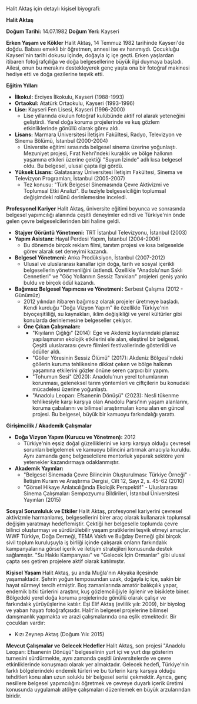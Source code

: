 Halit Aktaş için detaylı kişisel biyografi:

**Halit Aktaş**

**Doğum Tarihi:** 14.07.1982
**Doğum Yeri:** Kayseri

**Erken Yaşam ve Kökler**
Halit Aktaş, 14 Temmuz 1982 tarihinde Kayseri'de doğdu. Babası emekli bir öğretmen, annesi ise ev hanımıydı. Çocukluğu Kayseri'nin tarihi dokusu içinde, doğayla iç içe geçti. Erken yaşlardan itibaren fotoğrafçılığa ve doğa belgesellerine büyük ilgi duymaya başladı. Ailesi, onun bu merakını destekleyerek genç yaşta ona bir fotoğraf makinesi hediye etti ve doğa gezilerine teşvik etti.

**Eğitim Yılları**
*   **İlkokul:** Erciyes İlkokulu, Kayseri (1988-1993)
*   **Ortaokul:** Atatürk Ortaokulu, Kayseri (1993-1996)
*   **Lise:** Kayseri Fen Lisesi, Kayseri (1996-2000)
    *   Lise yıllarında okulun fotoğraf kulübünde aktif rol alarak yeteneğini geliştirdi. Yerel doğa koruma projelerinde ve kuş gözlem etkinliklerinde gönüllü olarak görev aldı.
*   **Lisans:** Marmara Üniversitesi İletişim Fakültesi, Radyo, Televizyon ve Sinema Bölümü, İstanbul (2000-2004)
    *   Üniversite eğitimi sırasında belgesel sinema üzerine yoğunlaştı. Mezuniyet projesi, Fırat Nehri'ndeki kuraklık ve bölge halkının yaşamına etkileri üzerine çektiği "Suyun İzinde" adlı kısa belgesel oldu. Bu belgesel, ulusal çapta ilgi gördü.
*   **Yüksek Lisans:** Galatasaray Üniversitesi İletişim Fakültesi, Sinema ve Televizyon Programları, İstanbul (2005-2007)
    *   Tez konusu: "Türk Belgesel Sinemasında Çevre Aktivizmi ve Toplumsal Etki Analizi". Bu teziyle belgeselciliğin toplumsal değişimdeki rolünü derinlemesine inceledi.

**Profesyonel Kariyer**
Halit Aktaş, üniversite eğitimi boyunca ve sonrasında belgesel yapımcılığı alanında çeşitli deneyimler edindi ve Türkiye'nin önde gelen çevre belgeselcilerinden biri haline geldi.
*   **Stajyer Görüntü Yönetmeni:** TRT İstanbul Televizyonu, İstanbul (2003)
*   **Yapım Asistanı:** Hayal Perdesi Yapım, İstanbul (2004-2006)
    *   Bu dönemde birçok reklam filmi, tanıtım projesi ve kısa belgeselde görev alarak set deneyimi kazandı.
*   **Belgesel Yönetmeni:** Anka Prodüksiyon, İstanbul (2007-2012)
    *   Ulusal ve uluslararası kanallar için doğa, tarih ve sosyal içerikli belgesellerin yönetmenliğini üstlendi. Özellikle "Anadolu'nun Saklı Cennetleri" ve "Göç Yollarının Sessiz Tanıkları" projeleri geniş yankı buldu ve birçok ödül kazandı.
*   **Bağımsız Belgesel Yapımcısı ve Yönetmeni:** Serbest Çalışma (2012 - Günümüz)
    *   2012 yılından itibaren bağımsız olarak projeler üretmeye başladı. Kendi kurduğu "Doğa Vizyon Yapım" ile özellikle Türkiye'nin biyoçeşitliliği, su kaynakları, iklim değişikliği ve yerel kültürler gibi konularda derinlemesine belgeseller çekiyor.
    *   **Öne Çıkan Çalışmaları:**
        *   "Kıyıların Çığlığı" (2014): Ege ve Akdeniz kıyılarındaki plansız yapılaşmanın ekolojik etkilerini ele alan, eleştirel bir belgesel. Çeşitli uluslararası çevre filmleri festivallerinde gösterildi ve ödüller aldı.
        *   "Göller Yöresinin Sessiz Ölümü" (2017): Akdeniz Bölgesi'ndeki göllerin kuruma tehlikesine dikkat çeken ve bölge halkının yaşamına etkilerini gözler önüne seren çarpıcı bir yapım.
        *   "Tohumun Sesi" (2020): Anadolu'nun yerel tohumlarının korunması, geleneksel tarım yöntemleri ve çiftçilerin bu konudaki mücadelesi üzerine yoğunlaştı.
        *   "Anadolu Leoparı: Efsanenin Dönüşü" (2023): Nesli tükenme tehlikesiyle karşı karşıya olan Anadolu Parsı'nın yaşam alanlarını, koruma çabalarını ve bilimsel araştırmaları konu alan en güncel projesi. Bu belgesel, büyük bir kamuoyu farkındalığı yarattı.

**Girişimcilik / Akademik Çalışmalar**
*   **Doğa Vizyon Yapım (Kurucu ve Yönetmen):** 2012
    *   Türkiye'nin eşsiz doğal güzelliklerini ve karşı karşıya olduğu çevresel sorunları belgelemek ve kamuoyu bilincini artırmak amacıyla kuruldu. Aynı zamanda genç belgeselcilere mentorluk yaparak sektöre yeni yetenekler kazandırmaya odaklanmıştır.
*   **Akademik Yayınlar:**
    *   "Belgesel Sinemada Çevre Bilincinin Oluşturulması: Türkiye Örneği" - İletişim Kuram ve Araştırma Dergisi, Cilt 12, Sayı 2, s. 45-62 (2010)
    *   "Görsel Hikaye Anlatıcılığında Ekolojik Perspektif" - Uluslararası Sinema Çalışmaları Sempozyumu Bildirileri, İstanbul Üniversitesi Yayınları (2015)

**Sosyal Sorumluluk ve Etkiler**
Halit Aktaş, profesyonel kariyerini çevresel aktivizmle harmanlamış, belgesellerini birer araç olarak kullanarak toplumsal değişim yaratmayı hedeflemiştir. Çektiği her belgeselle toplumda çevre bilinci oluşturmayı ve sürdürülebilir yaşam pratiklerini teşvik etmeyi amaçlar. WWF Türkiye, Doğa Derneği, TEMA Vakfı ve Buğday Derneği gibi birçok sivil toplum kuruluşuyla iş birliği içinde çalışarak onların farkındalık kampanyalarına görsel içerik ve iletişim stratejileri konusunda destek sağlamıştır. "Su Hakkı Kampanyası" ve "Gelecek İçin Ormanlar" gibi ulusal çapta ses getiren projelere aktif olarak katılmıştır.

**Kişisel Yaşam**
Halit Aktaş, şu anda Muğla'nın Akyaka ilçesinde yaşamaktadır. Şehrin yoğun temposundan uzak, doğayla iç içe, sakin bir hayat sürmeyi tercih etmiştir. Boş zamanlarında amatör balıkçılık yapar, endemik bitki türlerini araştırır, kuş gözlemciliğiyle ilgilenir ve bisiklete biner. Bölgedeki yerel doğa koruma projelerinde gönüllü olarak çalışır ve farkındalık yürüyüşlerine katılır.
Eşi Elif Aktaş (evlilik yılı: 2009), bir biyolog ve yaban hayatı fotoğrafçısıdır. Halit'in belgesel projelerine bilimsel danışmanlık yapmakta ve arazi çalışmalarında ona eşlik etmektedir. Bir çocukları vardır:
*   Kızı Zeynep Aktaş (Doğum Yılı: 2015)

**Mevcut Çalışmalar ve Gelecek Hedefler**
Halit Aktaş, son projesi "Anadolu Leoparı: Efsanenin Dönüşü" belgeselinin yurt içi ve yurt dışı gösterim turnesini sürdürmekte, aynı zamanda çeşitli üniversitelerde ve çevre etkinliklerinde konuşmacı olarak yer almaktadır. Gelecek hedefi, Türkiye'nin farklı bölgelerindeki endemik türleri ve bu türlerin karşı karşıya olduğu tehditleri konu alan uzun soluklu bir belgesel serisi çekmektir. Ayrıca, genç nesillere belgesel yapımcılığını öğretmek ve çevreye duyarlı içerik üretimi konusunda uygulamalı atölye çalışmaları düzenlemek en büyük arzularından biridir.